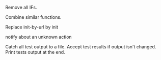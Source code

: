 

Remove all IFs.

Combine similar functions.

Replace init-by-url by init

notify about an unknown action

Catch all test output to a file. Accept test results if output isn't changed.
	Print tests output at the end.
